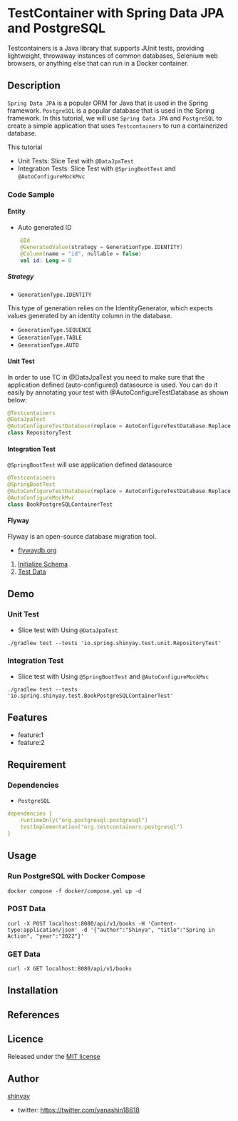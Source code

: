 # TestContainer with Spring Data JPA and PostgreSQL

Testcontainers is a Java library that supports JUnit tests, providing lightweight, throwaway instances of common databases, Selenium web browsers, or anything else that can run in a Docker container.

## Description

`Spring Data JPA` is a popular ORM for Java that is used in the Spring framework.
`PostgreSQL` is a popular database that is used in the Spring framework.
In this tutorial, we will use `Spring Data JPA` and `PostgreSQL` to create a simple application that uses `Testcontainers` to run a containerized database.

This tutorial
- Unit Tests: Slice Test with `@DataJpaTest`
- Integration Tests: Slice Test with `@SpringBootTest` and `@AutoConfigureMockMvc`

### Code Sample

#### Entity

- Auto generated ID

```kotlin
    @Id
    @GeneratedValue(strategy = GenerationType.IDENTITY)
    @Column(name = "id", nullable = false)
    val id: Long = 0
```

##### Strategy

- `GenerationType.IDENTITY`

This type of generation relies on the IdentityGenerator, which expects values generated by an identity column in the database.

- `GenerationType.SEQUENCE`
- `GenerationType.TABLE`
- `GenerationType.AUTO`

#### Unit Test

In order to use TC in @DataJpaTest you need to make sure that the application defined (auto-configured) datasource is used.
You can do it easily by annotating your test with @AutoConfigureTestDatabase as shown below:

```kotlin
@Testcontainers
@DataJpaTest
@AutoConfigureTestDatabase(replace = AutoConfigureTestDatabase.Replace.NONE)
class RepositoryTest
```

#### Integration Test

`@SpringBootTest` will use application defined datasource

```kotlin
@Testcontainers
@SpringBootTest
@AutoConfigureTestDatabase(replace = AutoConfigureTestDatabase.Replace.NONE)
@AutoConfigureMockMvc
class BookPostgreSQLContainerTest
```

#### Flyway

Flyway is an open-source database migration tool.
- [flywaydb.org](https://flywaydb.org/)

1. [Initialize Schema](src/test/resources/db/migration/V001__init.sql)
2. [Test Data](src/test/resources/db/migration/V002__insert_books.sql)

## Demo

### Unit Test

- Slice test with Using `@DataJpaTest`

```shell
./gradlew test --tests 'io.spring.shinyay.test.unit.RepositoryTest'
```

### Integration Test

- Slice test with Using `@SpringBootTest` and `@AutoConfigureMockMvc`

```shell
./gradlew test --tests 'io.spring.shinyay.test.BookPostgreSQLContainerTest'
```

## Features

- feature:1
- feature:2

## Requirement

### Dependencies

- `PostgreSQL`
```yaml
dependencies {
	runtimeOnly("org.postgresql:postgresql")
	testImplementation("org.testcontainers:postgresql")
}
```

## Usage

### Run PostgreSQL with Docker Compose

```shell
docker compose -f docker/compose.yml up -d
```

### POST Data

```shell
curl -X POST localhost:8080/api/v1/books -H 'Content-type:application/json' -d '{"author":"Shinya", "title":"Spring in Action", "year":"2022"}'
```

### GET Data

```shell
curl -X GET localhost:8080/api/v1/books
```

## Installation

## References

## Licence

Released under the [MIT license](https://gist.githubusercontent.com/shinyay/56e54ee4c0e22db8211e05e70a63247e/raw/34c6fdd50d54aa8e23560c296424aeb61599aa71/LICENSE)

## Author

[shinyay](https://github.com/shinyay)
- twitter: https://twitter.com/yanashin18618

